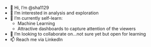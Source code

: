 - 👋 Hi, I’m @sha1129
- 👀 I’m interested in analysis and exploration
- 🌱 I’m currently self-learn:
  - Machine Learning
  - Attractive dashboards to capture attention of the viewers  
- 💞️ I’m looking to collaborate on...not sure yet but open for learning
- 📫 Reach me via LinkedIn

